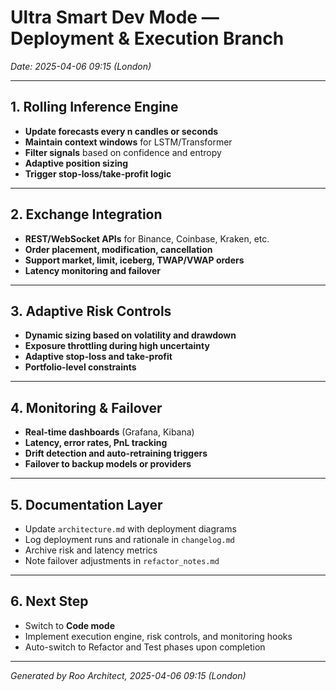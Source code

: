 # Ultra Smart Dev Mode — Deployment & Execution Branch  
*Date: 2025-04-06 09:15 (London)*

---

## 1. Rolling Inference Engine

- **Update forecasts every n candles or seconds**  
- **Maintain context windows** for LSTM/Transformer  
- **Filter signals** based on confidence and entropy  
- **Adaptive position sizing**  
- **Trigger stop-loss/take-profit logic**

---

## 2. Exchange Integration

- **REST/WebSocket APIs** for Binance, Coinbase, Kraken, etc.  
- **Order placement, modification, cancellation**  
- **Support market, limit, iceberg, TWAP/VWAP orders**  
- **Latency monitoring and failover**

---

## 3. Adaptive Risk Controls

- **Dynamic sizing based on volatility and drawdown**  
- **Exposure throttling during high uncertainty**  
- **Adaptive stop-loss and take-profit**  
- **Portfolio-level constraints**

---

## 4. Monitoring & Failover

- **Real-time dashboards** (Grafana, Kibana)  
- **Latency, error rates, PnL tracking**  
- **Drift detection and auto-retraining triggers**  
- **Failover to backup models or providers**

---

## 5. Documentation Layer

- Update `architecture.md` with deployment diagrams  
- Log deployment runs and rationale in `changelog.md`  
- Archive risk and latency metrics  
- Note failover adjustments in `refactor_notes.md`

---

## 6. Next Step

- Switch to **Code mode**  
- Implement execution engine, risk controls, and monitoring hooks  
- Auto-switch to Refactor and Test phases upon completion

---

*Generated by Roo Architect, 2025-04-06 09:15 (London)*